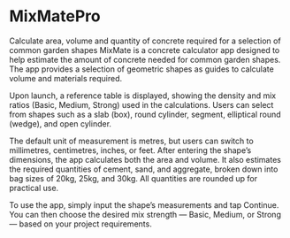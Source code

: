# MixMatePro
Calculate area, volume and quantity of concrete required for a selection of common garden shapes
MixMate is a concrete calculator app designed to help estimate the amount of concrete needed for common garden shapes. The app provides a selection of geometric shapes as guides to calculate volume and materials required.

Upon launch, a reference table is displayed, showing the density and mix ratios (Basic, Medium, Strong) used in the calculations. Users can select from shapes such as a slab (box), round cylinder, segment, elliptical round (wedge), and open cylinder.

The default unit of measurement is metres, but users can switch to millimetres, centimetres, inches, or feet. After entering the shape’s dimensions, the app calculates both the area and volume. It also estimates the required quantities of cement, sand, and aggregate, broken down into bag sizes of 20kg, 25kg, and 30kg. All quantities are rounded up for practical use.

To use the app, simply input the shape’s measurements and tap Continue. You can then choose the desired mix strength — Basic, Medium, or Strong — based on your project requirements.
